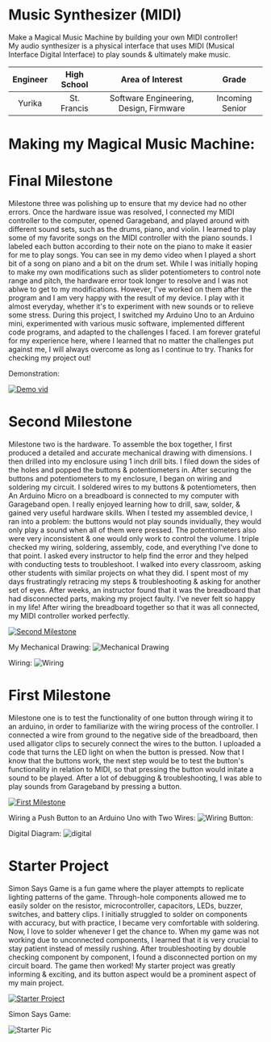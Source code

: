 ﻿# Music Synthesizer (MIDI) 
Make a Magical Music Machine by building your own MIDI controller!                                                   
My audio synthesizer is a physical interface that uses MIDI (Musical Interface Digital Interface) to play sounds & ultimately make music.  


| **Engineer** | **High School** | **Area of Interest** | **Grade** |
|:--:|:--:|:--:|:--:|
| Yurika | St. Francis | Software Engineering, Design, Firmware | Incoming Senior
 
# Making my Magical Music Machine:

# Final Milestone
Milestone three was polishing up to ensure that my device had no other errors. Once the hardware issue was resolved, I connected my MIDI controller to the computer, opened Garageband, and played around with different sound sets, such as the drums, piano, and violin. I learned to play some of my favorite songs on the MIDI controller with the piano sounds. I labeled each button according to their note on the piano to make it easier for me to play songs. You can see in my demo video when I played a short bit of a song on piano and a bit on the drum set. While I was initially hoping to make my own modifications such as slider potentiometers to control note range and pitch, the hardware error took longer to resolve and I was not ablwe to get to my modifications. However, I've worked on them after the program and I am very happy with the result of my device. I play with it almost everyday, whether it's to experiment with new sounds or to relieve some stress. During this project, I switched my Arduino Uno to an Arduino mini, experimented with various music software, implemented different code programs, and adapted to the challenges I faced. I am forever grateful for my experience here, where I learned that no matter the challenges put against me, I will always overcome as long as I continue to try. Thanks for checking my project out!  

Demonstration: 

[![Demo vid](https://user-images.githubusercontent.com/107583678/220749736-4767332b-a255-4a08-a9e7-15a1b99e3121.png)](https://www.youtube.com/watch?v=pfR2WAOIaJk)

  
# Second Milestone
Milestone two is the hardware. To assemble the box together, I first produced a detailed and accurate mechanical drawing with dimensions. I then drilled into my enclosure using 1 inch drill bits. I filed down the sides of the holes and popped the buttons & potentiometers in. After securing the buttons and potentiometers to my enclosure, I began on wiring and soldering my circuit. I soldered wires to my buttons & potentiometers, then An Arduino Micro on a breadboard is connected to my computer with Garageband open. I really enjoyed learning how to drill, saw, solder, & gained very useful hardware skills. When I tested my assembled device, I ran into a problem: the buttons would not play sounds invidually, they would only play a sound when all of them were pressed. The potentiometers also were very inconsistent & one would only work to control the volume. I triple checked my wiring, soldering, assembly, code, and everything I've done to that point. I asked every instructor to help find the error and they helped with conducting tests to troubleshoot. I walked into every classroom, asking other students with similar projects on what they did. I spent most of my days frustratingly retracing my steps & troubleshooting & asking for another set of eyes. After weeks, an instructor found that it was the breadboard that had disconnected parts, making my project faulty. I've never felt so happy in my life! After wiring the breadboard together so that it was all connected, my MIDI controller worked perfectly.

[![Second Milestone](https://user-images.githubusercontent.com/69131491/180633882-a8a135a4-8112-457b-ac65-dacbc2dddfa6.jpg)](https://www.youtube.com/watch?v=wraI4bNwx1E)

My Mechanical Drawing:
![Mechanical Drawing](https://user-images.githubusercontent.com/69131491/180633210-ef3e3082-fb48-4936-a99d-cdc1ec0d082f.jpg)

Wiring:
![Wiring](https://user-images.githubusercontent.com/107583678/220749275-07e8d9e3-be2f-4d60-854a-fed79468c381.png)





# First Milestone 
Milestone one is to test the functionality of one button through wiring it to an arduino, in order to familiarize with the wiring process of the controller. I connected a wire from ground to the negative side of the breadboard, then used alligator clips to securely connect the wires to the button. I uploaded a code that turns the LED light on when the button is pressed. Now that I know that the buttons work, the next step would be to test the button's functionality in relation to MIDI, so that pressing the button would initate a sound to be played. After a lot of debugging & troubleshooting, I was able to play sounds from Garageband by pressing a button.  

[![First Milestone](https://user-images.githubusercontent.com/69131491/180633779-b83eaee0-87b1-463a-92c9-b7f53a7159a7.jpg)](https://www.youtube.com/watch?v=xcev04r7U3c)

Wiring a Push Button to an Arduino Uno with Two Wires:
![Wiring Button:](https://user-images.githubusercontent.com/107583678/220747821-c9067253-e20b-45bd-97d8-4bdb5d00efc5.png)

Digital Diagram:
![digital](https://user-images.githubusercontent.com/107583678/176976764-577f580a-b063-4661-919e-fb15f3a44748.png)


# Starter Project
Simon Says Game is a fun game where the player attempts to replicate lighting patterns of the game. Through-hole components allowed me to easily solder on the resistor, microcontroller, capacitors, LEDs, buzzer, switches, and battery clips. I initially struggled to solder on components with accuracy, but with practice, I became very comfortable with soldering. Now, I love to solder whenever I get the chance to. When my game was not working due to unconnected components, I learned that it is very crucial to stay patient instead of messily rushing. After troubleshooting by double checking component by component, I found a disconnected portion on my circuit board. The game then worked! My starter project was greatly informing & exciting, and its button aspect would be a prominent aspect of my main project.  


[![Starter Project](https://user-images.githubusercontent.com/107583678/220748906-eb4ea9c8-e8aa-4664-b7aa-4bc0a5798a58.png)](https://www.youtube.com/watch?v=hb178l7bCHs)

Simon Says Game:

![Starter Pic](https://cdn.sparkfun.com//assets/parts/5/1/5/0/SparkFun_Simon_Says_-_Through-Hole_Soldering_Kit-03.jpg)


